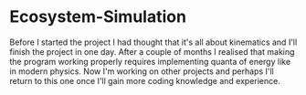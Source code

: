 # Ecosystem-Simulation

Before I started the project I had thought that it's all about kinematics and I'll finish the project in one day.
After a couple of months I realised that making the program working properly requires implementing quanta of energy like in modern physics.
Now I'm working on other projects and perhaps I'll return to this one once I'll gain more coding knowledge and experience.